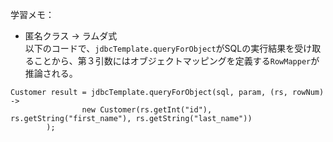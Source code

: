 

学習メモ：  
* 匿名クラス → ラムダ式  
以下のコードで、`jdbcTemplate.queryForObject`がSQLの実行結果を受け取ることから、第３引数にはオブジェクトマッピングを定義する`RowMapper`が推論される。
```
Customer result = jdbcTemplate.queryForObject(sql, param, (rs, rowNum) ->
				new Customer(rs.getInt("id"), rs.getString("first_name"), rs.getString("last_name"))
		);
```

